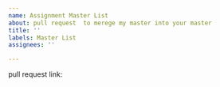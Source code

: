 ```yaml
---
name: Assignment Master List
about: pull request  to merege my master into your master
title: ''
labels: Master List
assignees: ''

---
```


pull request link:
